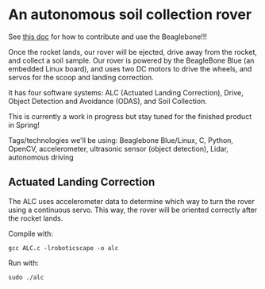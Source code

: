 # An autonomous soil collection rover

See [this doc](https://docs.google.com/document/d/1HmI_FHcoloKW9NTQgP__jY4tAkVI42v2Wa3lFLxiRu0/edit) for how to contribute and use the Beaglebone!!!

Once the rocket lands, our rover will be ejected, drive away from the rocket, and collect a soil sample. Our rover is powered by the BeagleBone Blue (an embedded Linux board), and uses two DC motors to drive the wheels, and servos for the scoop and landing correction. 

It has four software systems: ALC (Actuated Landing Correction), Drive, Object Detection and Avoidance (ODAS), and Soil Collection. 

This is currently a work in progress but stay tuned for the finished product in Spring!

Tags/technologies we'll be using: Beaglebone Blue/Linux, C, Python, OpenCV, accelerometer, ultrasonic sensor (object detection), Lidar, autonomous driving

## Actuated Landing Correction
The ALC uses accelerometer data to determine which way to turn the rover using a continuous servo. This way, the rover will be oriented correctly after the rocket lands. 

Compile with: 
``` 
gcc ALC.c -lroboticscape -o alc
```
Run with:
```
sudo ./alc
```
